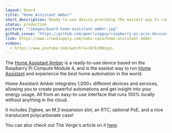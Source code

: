 ```yaml
---
layout: board
title: "Home Assistant Amber"
short_description: Ready-to-use device providing the easiest way to run Home Assistant in the world.
status: production
picture: "/images/board-home-assistant-amber.jpg"
github_issue: "https://github.com/geerlingguy/raspberry-pi-pcie-devices/issues/253"
link: https://www.crowdsupply.com/nabu-casa/home-assistant-amber
videos:
  - https://www.youtube.com/watch?v=iN7kiN9Cgxs
---
```

The [Home Assistant Amber](https://www.crowdsupply.com/nabu-casa/home-assistant-amber) is a ready-to-use device based on the Raspberry Pi Compute Module 4, and is the easiest way to run [Home Assistant](https://www.nabucasa.com/) and experience the best home automation in the world.

Home Assistant Amber integrates 1,000+ different devices and services, allowing you to create powerful automations and get insight into your energy usage. All from an easy-to-use interface that runs 100% locally without anything in the cloud.

It includes Zigbee, an M.2 expansion slot, an RTC, optional PoE, and a nice translucent polycarbonate case!

You can also check out The Verge's article on it [here](https://www.theverge.com/2021/9/16/22678088/home-assistant-amber-smart-home-hub-specs-release-date-price).
